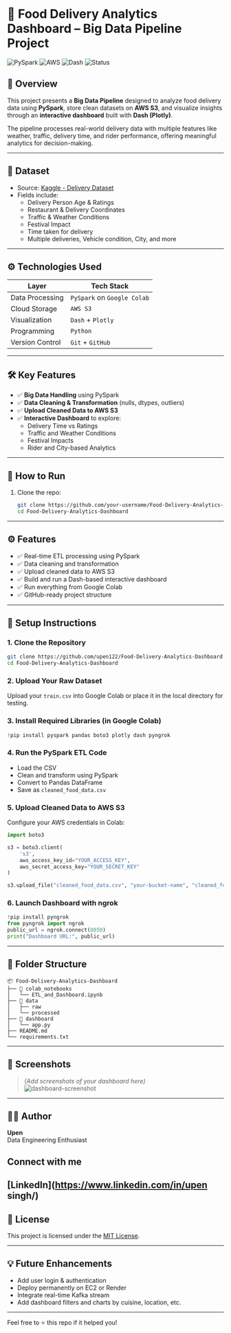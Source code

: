 # 🚚 Food Delivery Analytics Dashboard – Big Data Pipeline Project

![PySpark](https://img.shields.io/badge/PySpark-BigData-blue)
![AWS](https://img.shields.io/badge/AWS-S3-orange)
![Dash](https://img.shields.io/badge/Dashboard-Plotly-green)
![Status](https://img.shields.io/badge/Status-Completed-brightgreen)

## 📌 Overview

This project presents a **Big Data Pipeline** designed to analyze food delivery data using **PySpark**, store clean datasets on **AWS S3**, and visualize insights through an **interactive dashboard** built with **Dash (Plotly)**.

The pipeline processes real-world delivery data with multiple features like weather, traffic, delivery time, and rider performance, offering meaningful analytics for decision-making.

---

## 📁 Dataset

- Source: [Kaggle - Delivery Dataset](https://www.kaggle.com/)
- Fields include:
  - Delivery Person Age & Ratings
  - Restaurant & Delivery Coordinates
  - Traffic & Weather Conditions
  - Festival Impact
  - Time taken for delivery
  - Multiple deliveries, Vehicle condition, City, and more

---

## ⚙️ Technologies Used

| Layer | Tech Stack |
|-------|------------|
| Data Processing | `PySpark` on `Google Colab` |
| Cloud Storage | `AWS S3` |
| Visualization | `Dash` + `Plotly` |
| Programming | `Python` |
| Version Control | `Git` + `GitHub` |

---

## 🛠️ Key Features

- ✅ **Big Data Handling** using PySpark
- ✅ **Data Cleaning & Transformation** (nulls, dtypes, outliers)
- ✅ **Upload Cleaned Data to AWS S3**
- ✅ **Interactive Dashboard** to explore:
  - Delivery Time vs Ratings
  - Traffic and Weather Conditions
  - Festival Impacts
  - Rider and City-based Analytics

---

## 🚀 How to Run

1. Clone the repo:
   ```bash
   git clone https://github.com/your-username/Food-Delivery-Analytics-Dashboard.git
   cd Food-Delivery-Analytics-Dashboard

---

## ⚙️ Features

- ✅ Real-time ETL processing using PySpark  
- ✅ Data cleaning and transformation  
- ✅ Upload cleaned data to AWS S3  
- ✅ Build and run a Dash-based interactive dashboard  
- ✅ Run everything from Google Colab  
- ✅ GitHub-ready project structure  

---

## 🚀 Setup Instructions

### 1. Clone the Repository

```bash
git clone https://github.com/upen122/Food-Delivery-Analytics-Dashboard.git
cd Food-Delivery-Analytics-Dashboard
```

### 2. Upload Your Raw Dataset

Upload your `train.csv` into Google Colab or place it in the local directory for testing.

### 3. Install Required Libraries (in Google Colab)

```python
!pip install pyspark pandas boto3 plotly dash pyngrok
```

### 4. Run the PySpark ETL Code

- Load the CSV
- Clean and transform using PySpark
- Convert to Pandas DataFrame
- Save as `cleaned_food_data.csv`

### 5. Upload Cleaned Data to AWS S3

Configure your AWS credentials in Colab:

```python
import boto3

s3 = boto3.client(
    's3',
    aws_access_key_id="YOUR_ACCESS_KEY",
    aws_secret_access_key="YOUR_SECRET_KEY"
)

s3.upload_file("cleaned_food_data.csv", "your-bucket-name", "cleaned_food_data.csv")
```

### 6. Launch Dashboard with ngrok

```python
!pip install pyngrok
from pyngrok import ngrok
public_url = ngrok.connect(8050)
print("Dashboard URL:", public_url)
```

---

## 📁 Folder Structure

```
📦 Food-Delivery-Analytics-Dashboard
├── 📁 colab_notebooks
│   └── ETL_and_Dashboard.ipynb
├── 📁 data
│   ├── raw
│   └── processed
├── 📁 dashboard
│   └── app.py
├── README.md
└── requirements.txt
```

---

## 📸 Screenshots

> *(Add screenshots of your dashboard here)*  
> ![dashboard-screenshot](assets/"C:\Users\upens\OneDrive\Pictures\Screenshots\Dashboard.png")

---

## 🧑‍💼 Author

**Upen**  
Data Engineering Enthusiast  
## Connect with me
[LinkedIn](https://www.linkedin.com/in/upen singh/)
---

## 📄 License

This project is licensed under the [MIT License](LICENSE).

---

## 💡 Future Enhancements

- Add user login & authentication  
- Deploy permanently on EC2 or Render  
- Integrate real-time Kafka stream  
- Add dashboard filters and charts by cuisine, location, etc.

---

Feel free to ⭐ this repo if it helped you!

